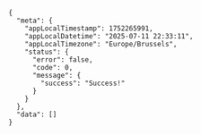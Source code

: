     {
      "meta": {
        "appLocalTimestamp": 1752265991,
        "appLocalDatetime": "2025-07-11 22:33:11",
        "appLocalTimezone": "Europe/Brussels",
        "status": {
          "error": false,
          "code": 0,
          "message": {
            "success": "Success!"
          }
        }
      },
      "data": []
    }